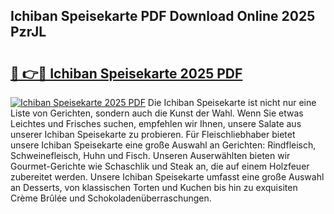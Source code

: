 ## Ichiban Speisekarte PDF Download Online 2025 PzrJL

# <h2><a href="http://gc5y62.nevu.top/?p=Ichiban+Speisekarte">🔗 👉🔴 Ichiban Speisekarte 2025 PDF</a></h2>

[![Ichiban Speisekarte 2025 PDF](https://i.imgur.com/dBaPXMq.png)](http://gc5y62.nevu.top/?p=Ichiban+Speisekarte)
Die Ichiban Speisekarte ist nicht nur eine Liste von Gerichten, sondern auch die Kunst der Wahl. Wenn Sie etwas Leichtes und Frisches suchen, empfehlen wir Ihnen, unsere Salate aus unserer Ichiban Speisekarte zu probieren. Für Fleischliebhaber bietet unsere Ichiban Speisekarte eine große Auswahl an Gerichten: Rindfleisch, Schweinefleisch, Huhn und Fisch. Unseren Auserwählten bieten wir Gourmet-Gerichte wie Schaschlik und Steak an, die auf einem Holzfeuer zubereitet werden. Unsere Ichiban Speisekarte umfasst eine große Auswahl an Desserts, von klassischen Torten und Kuchen bis hin zu exquisiten Crème Brûlée und Schokoladenüberraschungen.
